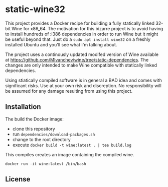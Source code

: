 # static-wine32

This project provides a Docker recipe for building a fully statically linked
32-bit Wine for x86_64. The motivation for this bizarre project is to avoid
having to install hundreds of :i386 dependencies in order to run Wine but it
might be useful beyond that. Just do a `sudo apt install wine32` on a freshly
installed Ubuntu and you'll see what I'm talking about. 

The project uses a continously updated modifed version of Wine available at
https://github.com/MIvanchev/wine/tree/static-dependencies. The changes are
only intended to make Wine compatible with statically linked dependencies.

Using stiatically compiled software is in general a BAD idea and comes with
significant risks. Use at your own risk and discreption. No responsibility
will be assumed for any damage resulting from using this project.

## Installation

The build the Docker image:

* clone this repository
* run `dependencies/download-packages.sh`
* change to the root directory
* execute `docker build -t wine:latest . | tee build.log`

This compiles creates an image containing the compiled wine.

`docker run -it wine:latest /bin/bash`

## License


